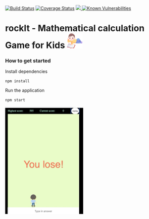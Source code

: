 [![Build Status](https://travis-ci.org/Nziranziza/rocket.svg?branch=master)](https://travis-ci.org/Nziranziza/rocket)  [![Coverage Status](https://coveralls.io/repos/github/Nziranziza/rocket/badge.svg?branch=168424328-add-unit-test)](https://coveralls.io/github/Nziranziza/rocket?branch=168424328-add-unit-test) <a href="https://codeclimate.com/github/Nziranziza/rocket/maintainability"><img src="https://api.codeclimate.com/v1/badges/cf0d143b17ac955902cf/maintainability" /> </a>[![Known Vulnerabilities](https://snyk.io/test/github/Nziranziza/rocket/badge.svg)](https://snyk.io/test/github/Nziranziza/rocket)
# rockIt - Mathematical calculation Game for Kids <img src="./images/reading-kid.png" width="50">

### How to get started

Install dependencies
```
npm install
```

Run the application
```
npm start
```
<img src="./images/description.gif" width="50%">
